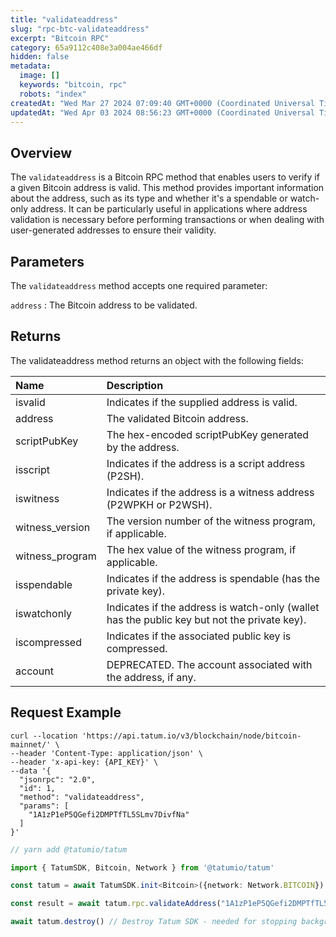 ```yaml
---
title: "validateaddress"
slug: "rpc-btc-validateaddress"
excerpt: "Bitcoin RPC"
category: 65a9112c408e3a004ae466df
hidden: false
metadata: 
  image: []
  keywords: "bitcoin, rpc"
  robots: "index"
createdAt: "Wed Mar 27 2024 07:09:40 GMT+0000 (Coordinated Universal Time)"
updatedAt: "Wed Apr 03 2024 08:56:23 GMT+0000 (Coordinated Universal Time)"
---
```

## Overview

The `validateaddress` is a Bitcoin RPC method that enables users to verify if a given Bitcoin address is valid. This method provides important information about the address, such as its type and whether it's a spendable or watch-only address. It can be particularly useful in applications where address validation is necessary before performing transactions or when dealing with user-generated addresses to ensure their validity.

## Parameters

The `validateaddress` method accepts one required parameter:

`address` : The Bitcoin address to be validated.

## Returns

The validateaddress method returns an object with the following fields:

| Name            | Description                                                                                 |
| :-------------- | :------------------------------------------------------------------------------------------ |
| isvalid         | Indicates if the supplied address is valid.                                                 |
| address         | The validated Bitcoin address.                                                              |
| scriptPubKey    | The hex-encoded scriptPubKey generated by the address.                                      |
| isscript        | Indicates if the address is a script address (P2SH).                                        |
| iswitness       | Indicates if the address is a witness address (P2WPKH or P2WSH).                            |
| witness_version | The version number of the witness program, if applicable.                                   |
| witness_program | The hex value of the witness program, if applicable.                                        |
| isspendable     | Indicates if the address is spendable (has the private key).                                |
| iswatchonly     | Indicates if the address is watch-only (wallet has the public key but not the private key). |
| iscompressed    | Indicates if the associated public key is compressed.                                       |
| account         | DEPRECATED. The account associated with the address, if any.                                |

## Request Example

```curl cURL
curl --location 'https://api.tatum.io/v3/blockchain/node/bitcoin-mainnet/' \
--header 'Content-Type: application/json' \
--header 'x-api-key: {API_KEY}' \
--data '{
  "jsonrpc": "2.0",
  "id": 1,
  "method": "validateaddress",
  "params": [
    "1A1zP1eP5QGefi2DMPTfTL5SLmv7DivfNa"
  ]
}'
```
```typescript JS SDK
// yarn add @tatumio/tatum

import { TatumSDK, Bitcoin, Network } from '@tatumio/tatum'

const tatum = await TatumSDK.init<Bitcoin>({network: Network.BITCOIN})

const result = await tatum.rpc.validateAddress("1A1zP1eP5QGefi2DMPTfTL5SLmv7DivfNa")

await tatum.destroy() // Destroy Tatum SDK - needed for stopping background jobs
```
